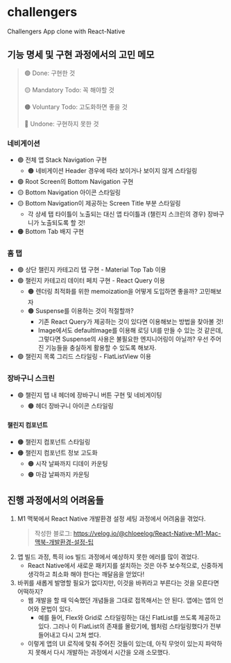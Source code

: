 # challengers
Challengers App clone with React-Native

## 기능 명세 및 구현 과정에서의 고민 메모

> 🟢 Done: 구현한 것
> 
> 🟡 Mandatory Todo: 꼭 해야할 것
> 
> 🟠 Voluntary Todo: 고도화하면 좋을 것
> 
> 🔴 Undone: 구현하지 못한 것

### 네비게이션
- 🟢 전체 앱 Stack Navigation 구현
  - 🟠 네비게이션 Header 경우에 따라 보이거나 보이지 않게 스타일링
- 🟢 Root Screen의 Bottom Navigation 구현
- 🟡 Bottom Navigation 아이콘 스타일링
- 🟡 Bottom Navigation이 제공하는 Screen Title 부분 스타일링
  - 각 상세 탭 타이틀이 노출되는 대신 앱 타이틀과 (챌린지 스크린의 경우) 장바구니가 노출되도록 할 것!
- 🟠 Bottom Tab 배지 구현
  
### 홈 탭
- 🟢 상단 챌린지 카테고리 탭 구현 - Material Top Tab 이용
- 🟢 챌린지 카테고리 데이터 페치 구현 - React Query 이용
  - 🟠 렌더링 최적화를 위한 memoization을 어떻게 도입하면 좋을까? 고민해보자
  - 🟠 Suspense를 이용하는 것이 적절할까? 
    - 기존 React Query가 제공하는 것이 있다면 이용해보는 방법을 찾아볼 것!
    - Image에서도 defaultImage를 이용해 로딩 UI를 만들 수 있는 것 같은데, 그렇다면 Suspense의 사용은 불필요한 엔지니어링이 아닐까? 우선 주어진 기능들을 충실하게 활용할 수 있도록 해보자.
- 🟢 챌린지 목록 그리드 스타일링 - FlatListView 이용

### 장바구니 스크린
- 🟢 챌린지 탭 내 헤더에 장바구니 버튼 구현 및 네비게이팅
  - 🟠 헤더 장바구니 아이콘 스타일링


#### 챌린지 컴포넌트 
- 🟠 챌린지 컴포넌트 스타일링
- 🟠 챌린지 컴포넌트 정보 고도화
  - 🟠 시작 날짜까지 디데이 카운팅
  - 🟠 마감 날짜까지 카운팅



## 진행 과정에서의 어려움들
1. M1 맥북에서 React Native 개발환경 설정 세팅 과정에서 어려움을 겪었다.
   > 작성한 블로그: https://velog.io/@chloeelog/React-Native-M1-Mac-맥북-개발환경-설정-팁
2. 앱 빌드 과정, 특히 ios 빌드 과정에서 예상하지 못한 에러를 많이 겪었다.
   * React Native에서 새로운 패키지를 설치하는 것은 아주 보수적으로, 신중하게 생각하고 최소화 해야 한다는 깨달음을 얻었다! 
3. 바퀴를 새롭게 발명할 필요가 없다지만, 이것을 바퀴라고 부른다는 것을 모른다면 어떡하지?
   * 웹 개발을 할 때 익숙했던 개념들을 그대로 접목해서는 안 된다. 앱에는 앱의 언어와 문법이 있다.
     * 예를 들어, Flex와 Grid로 스타일링하는 대신 FlatList를 쓰도록 제공하고 있다. 그러나 이 FlatList의 존재를 몰랐기에, 웹처럼 스타일링했다가 전부 들어내고 다시 고쳐 썼다.
   * 이렇게 앱의 UI 로직에 맞춰 주어진 것들이 있는데, 아직 무엇이 있는지 파악하지 못해서 다시 개발하는 과정에서 시간을 오래 소모했다.